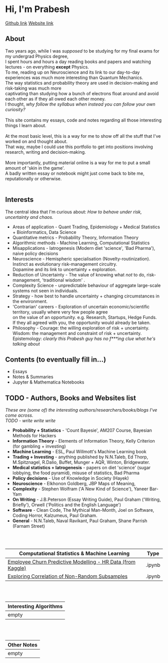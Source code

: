 
# **Hi, I'm Prabesh**
[Github link](https://github.com/pra-kri)      [Website link](https://pra-kri.github.io)
<br/>
## About
Two years ago, while I was *supposed* to be studying for my final exams for my undergrad Physics degree, <br>
I spent hours and hours a day reading books and papers and watching lectures - on everything **except** Physics.<br>
To me, reading up on Neuroscience and its link to our day-to-day experiences was much more interesting than Quantum Mechanics. <br>
The way statistics and probability theory are used in decision-making and risk-taking was much more <br>
captivating than studying how a bunch of electrons float around and avoid each other as if they all owed each other money.<br>
I thought, *why follow the syllabus when instead you can follow your own curiosity?*<br>
<br>
This site contains my essays, code and notes regarding all those interesting things I learn about.  <br>
<br>
At the most basic level, this is a way for me to show off all the stuff that I've worked on and thought about. <br>
That way, maybe I could use this portfolio to get into positions involving research, writing and decision-making. <br>
<br>
More importantly, putting material online is a way for me to put a small amount of 'skin in the game'. <br>
A badly written essay or notebook might just come back to bite me, reputationally or otherwise. <br>
<br>

## Interests
The central idea that I'm curious about: *How to behave under risk, uncertainty and chaos.*<br>
* Areas of application - Quant Trading, Epidemiology + Medical Statistics + Bioinformatics, Data Science <br>
* Quantitative metrics - Probability Theory, Information Theory<br>
* Algorithmic methods - Machine Learning, Computational Statistics<br>
* Misapplications - Iatrogenesis (Modern diet 'science', 'Bad Pharma'), naive policy decisions<br>
* Neuroscience - Hemispheric specialisation (Novelty-routinization). <br>
                 Instinct as evolutionary risk-management circuitry. <br>
                 Dopamine and its link to uncertainty + exploration. <br>
* Reduction of Uncertainty - The value of knowing what *not* to do, risk-management, 'traditional wisdom' .<br>
* Complexity Science - unpredictable behaviour of aggregate large-scale systems not seen in individuals.
* Strategy - how best to handle uncertainty + changing circumstances in the environment.
* 'Contrarian' careers - Exploration of uncertain economic/scientific territory, usually where very few people agree <br>
                         on the value of an opportunity. e.g. Research, Startups, Hedge Funds.<br>
                         If they all agreed with you, the opportunity would already be taken.
* Philosophy - Courage: the willing exploration of risk + uncertainty. <br>
               Wisdom: the management and constraint of risk + uncertainty. <br>
               Epistemology: *clearly this Prabesh guy has no f\*\*\*ing clue what he's talking about*
               

## Contents (to eventually fill in...)
- Essays
- Notes & Summaries
- Jupyter & Mathematica Notebooks

## TODO - Authors, Books and Websites list
*These are (some of) the interesting authors/researchers/books/blogs I've come across.*<br>
*TODO - write write write*
<br>
- **Probability + Statistics** - 'Count Bayesie', AM207 Course, Bayesian Methods for Hackers
- **Information Theory** - Elements of Information Theory, Kelly Criterion (for gambling + investing)
- **Machine Learning** - ESL, Paul Willmott's Machine Learning book
- **Trading + Investing** - anything published by N.N.Taleb, Ed Thorp, M.Spitznagel, R.Dalio, Buffet, Munger + AQR, Winton, Bridgewater.
- **Medical statistics + Iatrogenesis** - papers on diet 'science' (sugar lobbying, the food pyramid), misuse of statistics, Bad Pharma
- **Policy decisions** - Use of Knowledge in Society (Hayek)
- **Neuroscience** - Elkhonon Goldberg, JBP Maps of Meaning, 
- **Complexity** - Stephen Wolfram ('A New Kind of Science'), Yaneer Bar-Yam
- **On Writing** - J.B.Peterson (Essay Writing Guide), Paul Graham ('Writing, Briefly'), Orwell ('Politics and the English Language')
- **Software** - Clean Code, The Mythical Man-Month, Joel on Software, Coding Horror, Kalzumeus, Paul Graham.
- **General** - N.N.Taleb, Naval Ravikant, Paul Graham, Shane Parrish (Farnam Street)

<br>

<br/>

Computational Statistics & Machine Learning| Type|
-------------------------------------- |-------|
[Employee Churn Predictive Modelling - HR Data (from Kaggle) ](https://pra-kri.github.io/projects/ML_HR_analytics/HR_analytics_notebook)| .ipynb|
[Exploring Correlation of Non-Random Subsamples](https://pra-kri.github.io/projects/correlation_nonadditivity/corr_project)|.ipynb|


<br/>
<br/>

Interesting Algorithms                                 | 
-------------------------------------- | 
empty | 

<br/>
<br/>

Other Notes                                | 
-------------------------------------- | 
empty | 

